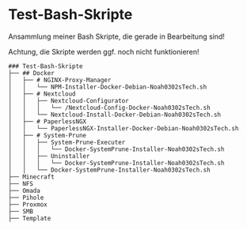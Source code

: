 # Test-Bash-Skripte
Ansammlung meiner Bash Skripte, die gerade in Bearbeitung sind!

Achtung, die Skripte werden ggf. noch nicht funktionieren!



	### Test-Bash-Skripte
	├── ## Docker
	│	├── # NGINX-Proxy-Manager
	│	│	└── NPM-Installer-Docker-Debian-Noah0302sTech.sh
	│	├── # Nextcloud
	│	│	├── Nextcloud-Configurator
	│	│	│	└── /Nextcloud-Config-Docker-Noah0302sTech.sh
	│	│	└── Nextcloud-Install-Docker-Debian-Noah0302sTech.sh
	│	├── # PaperlessNGX
	│	│	└── PaperlessNGX-Installer-Docker-Debian-Noah0302sTech.sh
	│	├── # System-Prune
	│	│	├── System-Prune-Executer
	│	│	│	└── Docker-SystemPrune-Installer-Noah0302sTech.sh
	│	│	├── Uninstaller
	│	│	│	└── Docker-SystemPrune-Installer-Noah0302sTech.sh
	│	│	└── Docker-SystemPrune-Installer-Noah0302sTech.sh
	├── Minecraft
	├── NFS
	├── Omada
	├── Pihole
	├── Proxmox
	├── SMB
	├── Template
